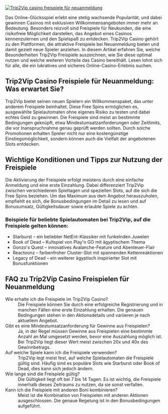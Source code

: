 [![Trip2Vip casino freispiele für neuanmeldung](https://123-caf.pages.dev/gitsignup.png)](https://vrmoo.ru/Bt82HjjY)

<div>     <p>Das Online-Glücksspiel erlebt eine stetig wachsende Popularität, und dabei gewinnen Casinos mit exklusiven Willkommensangeboten immer mehr an Bedeutung. Besonders reizvoll sind Freispiele für Neukunden, die eine risikofreie Möglichkeit darstellen, das Angebot eines Casinos kennenzulernen und den Spielspaß zu entdecken. Trip2Vip Casino gehört zu den Plattformen, die attraktive Freispiele bei Neuanmeldung bieten und damit gezielt neue Spieler anziehen. In diesem Artikel erfahren Sie, welche Besonderheiten Trip2Vip Freispiele auszeichnen, wie Sie diese optimal nutzen und welche weiteren Vorteile das Casino bereithält. Lesen lohnt sich für alle, die ein lukratives und sicheres Online-Casino-Erlebnis suchen.</p>    <h2>Trip2Vip Casino Freispiele für Neuanmeldung: Was erwartet Sie?</h2>   <p>Trip2Vip bietet seinen neuen Spielern ein Willkommenspaket, das unter anderem Freispiele beinhaltet. Diese Free Spins ermöglichen es, ausgewählte Spielautomaten ohne eigenes Risiko zu testen und dabei echtes Geld zu gewinnen. Die Freispiele sind meist an bestimmte Bedingungen geknüpft, etwa Mindestumsatzanforderungen oder Zeitlimits, die vor Inanspruchnahme genau geprüft werden sollten. Durch solche Promotionen erhalten Spieler nicht nur eine kostengünstige Einstiegsmöglichkeit, sondern können auch die Vielfalt der angebotenen Slots entdecken.</p>    <h2>Wichtige Konditionen und Tipps zur Nutzung der Freispiele</h2>   <p>Die Aktivierung der Freispiele erfolgt meistens durch eine einfache Anmeldung und eine erste Einzahlung. Dabei differenziert Trip2Vip zwischen verschiedenen Spieltagen und speziellen Slots, auf die sich die Free Spins beziehen. Um das Maximum aus dem Angebot herauszuholen, empfiehlt es sich, die Bonusbedingungen im Detail zu lesen und auf Bonusumsatz, Gültigkeitsdauer sowie erlaubte Spiele zu achten.</p>    <h3>Beispiele für beliebte Spielautomaten bei Trip2Vip, auf die Freispiele gelten können:</h3>   <ul>     <li>Starburst – ein beliebter NetEnt-Klassiker mit funkelnden Juwelen</li>     <li>Book of Dead – Kultspiel von Play'n GO mit ägyptischem Thema</li>     <li>Gonzo's Quest – innovatives Avalanche-Feature und Abenteuer-Flair</li>     <li>Reactoonz – farbenfroher Cluster-Slot mit spannenden Kettenreaktionen</li>     <li>Legacy of Dead – ein weiterer ägyptisch inspirierter Slot mit Bonusfunktionen</li>   </ul>    <h2>FAQ zu Trip2Vip Casino Freispielen für Neuanmeldung</h2>   <dl>     <dt>Wie erhalte ich die Freispiele im Trip2Vip Casino?</dt>     <dd>Die Freispiele können Sie durch eine erfolgreiche Registrierung und in manchen Fällen eine erste Einzahlung erhalten. Die genauen Bedingungen stehen in den Aktionsdetails und variieren je nach aktuellem Angebot.</dd>      <dt>Gibt es eine Mindestumsatzanforderung für Gewinne aus Freispielen?</dt>     <dd>Ja, in der Regel müssen Gewinne aus Freispielen eine bestimmte Anzahl an Mal umgesetzt werden, bevor eine Auszahlung möglich ist. Bei Trip2Vip liegt dieser Wert meist zwischen 20x und 40x des Gewinnbetrags.</dd>      <dt>Auf welche Spiele kann ich die Freispiele verwenden?</dt>     <dd>Trip2Vip legt meist fest, auf welche Spielautomaten die Freispiele gültig sind. Häufig sind es populäre Slots wie Starburst oder Book of Dead, dies kann sich jedoch ändern.</dd>      <dt>Wie lange sind die Freispiele gültig?</dt>     <dd>Die Gültigkeit liegt oft bei 7 bis 14 Tagen. Es ist wichtig, die Freispiele innerhalb dieses Zeitraums zu nutzen, da sie sonst verfallen.</dd>      <dt>Kann ich die Freispiele mit anderen Boni kombinieren?</dt>     <dd>Meist ist die Kombination von Freispielen mit anderen Aktionen ausgeschlossen. Die genaue Regelung ist in den Bonusbedingungen aufgeführt.</dd>   </dl> </div>